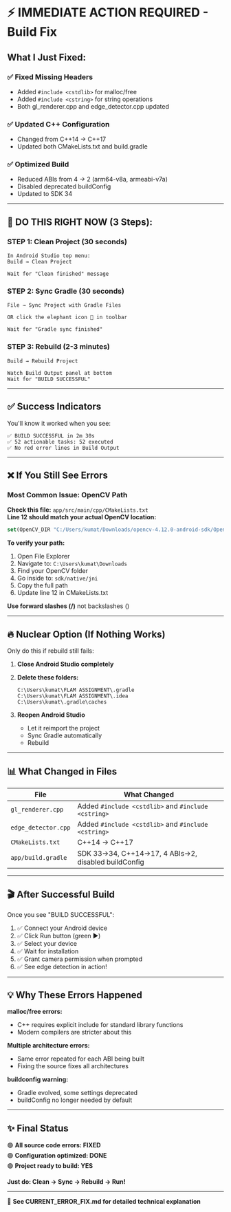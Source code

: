 # ⚡ IMMEDIATE ACTION REQUIRED - Build Fix

## What I Just Fixed:

### ✅ Fixed Missing Headers
- Added `#include <cstdlib>` for malloc/free
- Added `#include <cstring>` for string operations
- Both gl_renderer.cpp and edge_detector.cpp updated

### ✅ Updated C++ Configuration
- Changed from C++14 → C++17
- Updated both CMakeLists.txt and build.gradle

### ✅ Optimized Build
- Reduced ABIs from 4 → 2 (arm64-v8a, armeabi-v7a)
- Disabled deprecated buildConfig
- Updated to SDK 34

---

## 🎯 DO THIS RIGHT NOW (3 Steps):

### STEP 1: Clean Project (30 seconds)
```
In Android Studio top menu:
Build → Clean Project

Wait for "Clean finished" message
```

### STEP 2: Sync Gradle (30 seconds)
```
File → Sync Project with Gradle Files

OR click the elephant icon 🐘 in toolbar

Wait for "Gradle sync finished"
```

### STEP 3: Rebuild (2-3 minutes)
```
Build → Rebuild Project

Watch Build Output panel at bottom
Wait for "BUILD SUCCESSFUL"
```

---

## ✅ Success Indicators

You'll know it worked when you see:

```
✅ BUILD SUCCESSFUL in 2m 30s
✅ 52 actionable tasks: 52 executed
✅ No red error lines in Build Output
```

---

## ❌ If You Still See Errors

### Most Common Issue: OpenCV Path

**Check this file:** `app/src/main/cpp/CMakeLists.txt`  
**Line 12 should match your actual OpenCV location:**

```cmake
set(OpenCV_DIR "C:/Users/kumat/Downloads/opencv-4.12.0-android-sdk/OpenCV-android-sdk/sdk/native/jni")
```

**To verify your path:**
1. Open File Explorer
2. Navigate to: `C:\Users\kumat\Downloads`
3. Find your OpenCV folder
4. Go inside to: `sdk/native/jni`
5. Copy the full path
6. Update line 12 in CMakeLists.txt

**Use forward slashes (/)** not backslashes (\)

---

## 🔥 Nuclear Option (If Nothing Works)

Only do this if rebuild still fails:

1. **Close Android Studio completely**

2. **Delete these folders:**
   ```
   C:\Users\kumat\FLAM ASSIGNMENT\.gradle
   C:\Users\kumat\FLAM ASSIGNMENT\.idea
   C:\Users\kumat\.gradle\caches
   ```

3. **Reopen Android Studio**
   - Let it reimport the project
   - Sync Gradle automatically
   - Rebuild

---

## 📊 What Changed in Files

| File | What Changed |
|------|--------------|
| `gl_renderer.cpp` | Added `#include <cstdlib>` and `#include <cstring>` |
| `edge_detector.cpp` | Added `#include <cstdlib>` and `#include <cstring>` |
| `CMakeLists.txt` | C++14 → C++17 |
| `app/build.gradle` | SDK 33→34, C++14→17, 4 ABIs→2, disabled buildConfig |

---

## 🎬 After Successful Build

Once you see "BUILD SUCCESSFUL":

1. ✅ Connect your Android device
2. ✅ Click Run button (green ▶️)
3. ✅ Select your device
4. ✅ Wait for installation
5. ✅ Grant camera permission when prompted
6. ✅ See edge detection in action!

---

## 💡 Why These Errors Happened

**malloc/free errors:**
- C++ requires explicit include for standard library functions
- Modern compilers are stricter about this

**Multiple architecture errors:**
- Same error repeated for each ABI being built
- Fixing the source fixes all architectures

**buildconfig warning:**
- Gradle evolved, some settings deprecated
- buildConfig no longer needed by default

---

## ✨ Final Status

🟢 **All source code errors: FIXED**  
🟢 **Configuration optimized: DONE**  
🟢 **Project ready to build: YES**

**Just do: Clean → Sync → Rebuild → Run!**

---

📄 **See CURRENT_ERROR_FIX.md for detailed technical explanation**
